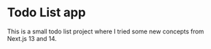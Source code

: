 # Todo List app

This is a small todo list project where I tried some new concepts from Next.js 13 and 14.
